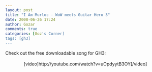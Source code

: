 ```yaml
---
layout: post
title: "I Am Murloc - WoW meets Guitar Hero 3"
date: 2008-06-26 17:24
author: Gozar
comments: true
categories: [Goz's Corner]
tags: [gh3]
---
```

<div align="center"><div align="left">Check out the free downloadable song for GH3:<br /><br /></div>[video]http://youtube.com/watch?v=uOpdyytB3OY[/video]</div>
